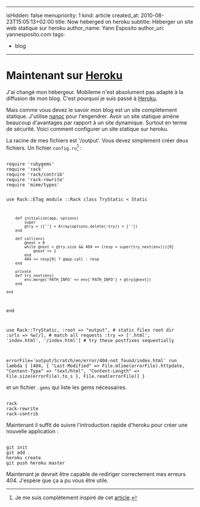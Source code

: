 -----
isHidden:       false
menupriority:   1
kind:           article
created_at:     2010-08-23T15:05:13+02:00
title: Now heberged on heroku
subtitle: Héberger un site web statique sur heroku
author_name: Yann Esposito
author_uri: yannesposito.com
tags:
  - blog
-----
# Maintenant sur [Heroku](http://heroku.com)

J'ai changé mon hébergeur. Mobileme n'est absolument pas adapté à la diffusion de mon blog. C'est pourquoi je suis passé à [Heroku](http://heroku.com).

Mais comme vous devez le savoir mon blog est un site complètement statique.
J'utilise [nanoc](http://nanoc.stoneship.org/) pour l'engendrer.
Avoir un site statique amène beaucoup d'avantages par rapport à un site dynamique. Surtout en terme de sécurité.
Voici comment configurer un site statique sur heroku.

La racine de mes fichiers est '/output'. Vous devez simplement créer deux fichiers. Un fichier `config.ru`[^1] :

[^1]: Je me suis complètement inspiré de cet [article](http://gmarik.info/blog/2010/05/10/blogging-with-jekyll-and-heroku-for-free).

<code class="ruby" file="config.ru">
require 'rubygems'
require 'rack'
require 'rack/contrib'
require 'rack-rewrite'
require 'mime/types'

use Rack::ETag
module ::Rack
    class TryStatic < Static

        def initialize(app, options)
            super
            @try = ([''] + Array(options.delete(:try)) + [''])
        end

        def call(env)
            @next = 0
            while @next < @try.size && 404 == (resp = super(try_next(env)))[0] 
                @next += 1
            end
            404 == resp[0] ? @app.call : resp
        end

        private
        def try_next(env)
            env.merge('PATH_INFO' => env['PATH_INFO'] + @try[@next])
        end

    end
end

use Rack::TryStatic, 
    :root => "output",                              # static files root dir
    :urls => %w[/],                                 # match all requests 
    :try => ['.html', 'index.html', '/index.html']  # try these postfixes sequentially

errorFile='output/Scratch/en/error/404-not_found/index.html'
run lambda { [404, {
                "Last-Modified"  => File.mtime(errorFile).httpdate,
                "Content-Type"   => "text/html",
                "Content-Length" => File.size(errorFile).to_s
            }, File.read(errorFile)] }
</code>


et un fichier `.gems` qui liste les gems nécessaires.

<code class="ruby" file=".gems">
rack
rack-rewrite
rack-contrib
</code>

Maintenant il suffit de suivre l'introduction rapide d'heroku pour créer une nouvelle application :

<code class="zsh">
git init
git add .
heroku create
git push heroku master
</code>

Maintenant je devrait être capable de rediriger correctement mes erreurs 404.
J'espère que ça a pu vous être utile.
